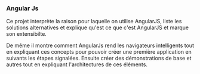 <h3> Angular Js </h3>

Ce projet interprète la raison pour laquelle on utilise AngularJS, liste les solutions alternatives et explique qu'est ce que c'est AngularJS et marque son extensibilte.

De même il montre comment AngularJs rend les navigateurs intelligents tout en expliquant ces concepts pour pouvoir créer une première application en suivants les étapes signalées. 
Ensuite créer des démonstrations de base et autres tout en expliquant l'architectures de ces éléments.

